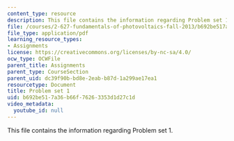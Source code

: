 ```yaml
---
content_type: resource
description: This file contains the information regarding Problem set 1.
file: /courses/2-627-fundamentals-of-photovoltaics-fall-2013/b692be517a36b66f76263353d1d27c1d_MIT2_627F13_pset1.pdf
file_type: application/pdf
learning_resource_types:
- Assignments
license: https://creativecommons.org/licenses/by-nc-sa/4.0/
ocw_type: OCWFile
parent_title: Assignments
parent_type: CourseSection
parent_uid: dc39f90b-bd8e-2eab-b87d-1a299ae17ea1
resourcetype: Document
title: Problem set 1
uid: b692be51-7a36-b66f-7626-3353d1d27c1d
video_metadata:
  youtube_id: null
---
```

This file contains the information regarding Problem set 1.